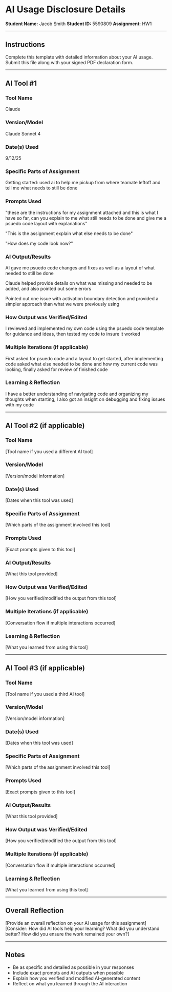 # AI Usage Disclosure Details

**Student Name:** Jacob Smith
**Student ID:** 5590809
**Assignment:** HW1

---

## Instructions

Complete this template with detailed information about your AI usage. Submit this file along with your signed PDF declaration form.

---

## AI Tool #1

### Tool Name
Claude 

### Version/Model
Claude Sonnet 4

### Date(s) Used
9/12/25

### Specific Parts of Assignment
Getting started: used ai to help me pickup from where teamate leftoff and tell me what needs to still be done

### Prompts Used
"these are the instructions for my assignment attached and this is what I have so far, can you explain to me what still needs to be done and give me a psuedo code layout with explanations"

"This is the assignment explain what else needs to be done"

"How does my code look now?"

### AI Output/Results
AI gave me psuedo code changes and fixes as well as a layout of what needed to still be done

Claude helped provide details on what was missing and needed to be added, and also pointed out some errors

Pointed out one issue with activation boundary detection and provided a simpler approach than what we were previously using

### How Output was Verified/Edited
I reviewed and implemented my own code using the psuedo code template for guidance and ideas, then tested my code to insure it worked

### Multiple Iterations (if applicable)
First asked for psuedo code and a layout to get started, after implementing code asked what else needed to be done and how my current code was looking, finally asked for review of finished code

### Learning & Reflection
I have a better understanding of navigating code and organizing my thoughts when starting, I also got an insight on debugging and fixing issues with my code

---

## AI Tool #2 (if applicable)

### Tool Name
[Tool name if you used a different AI tool]

### Version/Model
[Version/model information]

### Date(s) Used
[Dates when this tool was used]

### Specific Parts of Assignment
[Which parts of the assignment involved this tool]

### Prompts Used
[Exact prompts given to this tool]

### AI Output/Results
[What this tool provided]

### How Output was Verified/Edited
[How you verified/modified the output from this tool]

### Multiple Iterations (if applicable)
[Conversation flow if multiple interactions occurred]

### Learning & Reflection
[What you learned from using this tool]

---

## AI Tool #3 (if applicable)

### Tool Name
[Tool name if you used a third AI tool]

### Version/Model
[Version/model information]

### Date(s) Used
[Dates when this tool was used]

### Specific Parts of Assignment
[Which parts of the assignment involved this tool]

### Prompts Used
[Exact prompts given to this tool]

### AI Output/Results
[What this tool provided]

### How Output was Verified/Edited
[How you verified/modified the output from this tool]

### Multiple Iterations (if applicable)
[Conversation flow if multiple interactions occurred]

### Learning & Reflection
[What you learned from using this tool]

---

## Overall Reflection

[Provide an overall reflection on your AI usage for this assignment]
[Consider: How did AI tools help your learning? What did you understand better? How did you ensure the work remained your own?]

---

## Notes

- Be as specific and detailed as possible in your responses
- Include exact prompts and AI outputs when possible
- Explain how you verified and modified AI-generated content
- Reflect on what you learned through the AI interaction
